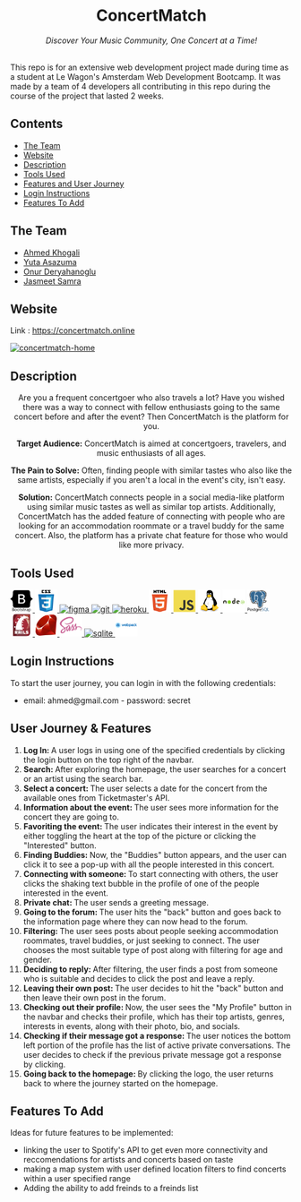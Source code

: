 <h1 align="center">ConcertMatch</h1>
<p align="center"><i>Discover Your Music Community, One Concert at a Time!</i></p>
<br>
This repo is for an extensive web development project made during time as a student at Le Wagon's Amsterdam Web Development Bootcamp. It was made by a team of 4 developers all contributing in this repo during the course of the project that lasted 2 weeks.

## Contents
  - [The Team](#the-team)
  - [Website](#website)
  - [Description](#description)
  - [Tools Used](#tools-used)
  - [Features and User Journey](#features-and-user-journey)
  - [Login Instructions](#login-instructions)
  - [Features To Add](#features-to-add)

## The Team
- [Ahmed Khogali](https://github.com/AhmedK10)
- [Yuta Asazuma](https://github.com/YutaAsazuma)
- [Onur Deryahanoglu](https://github.com/OnurDhn)
- [Jasmeet Samra](https://github.com/JazzSword)

## Website

Link : <a href="https://concertmatch.online" target="_blank">https://concertmatch.online</a>

<a href="https://concertmatch.online" target="_blank"><img src="https://i.ibb.co/4mNhnH4/concertmatch-home.png" alt="concertmatch-home" border="0"></a>



## Description

<p align="center">Are you a frequent concertgoer who also travels a lot? Have you wished there was a way to connect with fellow enthusiasts going to the same concert before and after the event? Then ConcertMatch is the platform for you.</p>
<p align="center"><strong>Target Audience:</strong> ConcertMatch is aimed at concertgoers, travelers, and music enthusiasts of all ages.</p>
<p align="center"><strong>The Pain to Solve:</strong> Often, finding people with similar tastes who also like the same artists, especially if you aren't a local in the event's city, isn't easy.</p>
<p align="center"><strong>Solution:</strong> ConcertMatch connects people in a social media-like platform using similar music tastes as well as similar top artists. Additionally, ConcertMatch has the added feature of connecting with people who are looking for an accommodation roommate or a travel buddy for the same concert. Also, the platform has a private chat feature for those who would like more privacy.</p>


## Tools Used
<p align="left"> <a href="https://getbootstrap.com" target="_blank" rel="noreferrer"> <img src="https://raw.githubusercontent.com/devicons/devicon/master/icons/bootstrap/bootstrap-plain-wordmark.svg" alt="bootstrap" width="40" height="40"/> </a> <a href="https://www.w3schools.com/css/" target="_blank" rel="noreferrer"> <img src="https://raw.githubusercontent.com/devicons/devicon/master/icons/css3/css3-original-wordmark.svg" alt="css3" width="40" height="40"/> </a> <a href="https://www.figma.com/" target="_blank" rel="noreferrer"> <img src="https://www.vectorlogo.zone/logos/figma/figma-icon.svg" alt="figma" width="40" height="40"/> </a> <a href="https://git-scm.com/" target="_blank" rel="noreferrer"> <img src="https://www.vectorlogo.zone/logos/git-scm/git-scm-icon.svg" alt="git" width="40" height="40"/> </a> <a href="https://heroku.com" target="_blank" rel="noreferrer"> <img src="https://www.vectorlogo.zone/logos/heroku/heroku-icon.svg" alt="heroku" width="40" height="40"/> </a> <a href="https://www.w3.org/html/" target="_blank" rel="noreferrer"> <img src="https://raw.githubusercontent.com/devicons/devicon/master/icons/html5/html5-original-wordmark.svg" alt="html5" width="40" height="40"/> </a> <a href="https://developer.mozilla.org/en-US/docs/Web/JavaScript" target="_blank" rel="noreferrer"> <img src="https://raw.githubusercontent.com/devicons/devicon/master/icons/javascript/javascript-original.svg" alt="javascript" width="40" height="40"/> </a> <a href="https://www.linux.org/" target="_blank" rel="noreferrer"> <img src="https://raw.githubusercontent.com/devicons/devicon/master/icons/linux/linux-original.svg" alt="linux" width="40" height="40"/> </a> <a href="https://nodejs.org" target="_blank" rel="noreferrer"> <img src="https://raw.githubusercontent.com/devicons/devicon/master/icons/nodejs/nodejs-original-wordmark.svg" alt="nodejs" width="40" height="40"/> </a> <a href="https://www.postgresql.org" target="_blank" rel="noreferrer"> <img src="https://raw.githubusercontent.com/devicons/devicon/master/icons/postgresql/postgresql-original-wordmark.svg" alt="postgresql" width="40" height="40"/> </a> <a href="https://rubyonrails.org" target="_blank" rel="noreferrer"> <img src="https://raw.githubusercontent.com/devicons/devicon/master/icons/rails/rails-original-wordmark.svg" alt="rails" width="40" height="40"/> </a> <a href="https://www.ruby-lang.org/en/" target="_blank" rel="noreferrer"> <img src="https://raw.githubusercontent.com/devicons/devicon/master/icons/ruby/ruby-original.svg" alt="ruby" width="40" height="40"/> </a> <a href="https://sass-lang.com" target="_blank" rel="noreferrer"> <img src="https://raw.githubusercontent.com/devicons/devicon/master/icons/sass/sass-original.svg" alt="sass" width="40" height="40"/> </a> <a href="https://www.sqlite.org/" target="_blank" rel="noreferrer"> <img src="https://www.vectorlogo.zone/logos/sqlite/sqlite-icon.svg" alt="sqlite" width="40" height="40"/> </a> <a href="https://webpack.js.org" target="_blank" rel="noreferrer"> <img src="https://raw.githubusercontent.com/devicons/devicon/d00d0969292a6569d45b06d3f350f463a0107b0d/icons/webpack/webpack-original-wordmark.svg" alt="webpack" width="40" height="40"/> </a> </p>


## Login Instructions
To start the user journey, you can login in with the following credentials:
<ul>
	<li>email: ahmed@gmail.com - password: secret</li>
</ul>


## User Journey & Features
<ol>
	<li><strong>Log In: </strong>A user logs in using one of the specified credentials by clicking the login button on the top right of the navbar.</li>
	<li><strong>Search: </strong>After exploring the homepage, the user searches for a concert or an artist using the search bar.</li>
	<li><strong>Select a concert: </strong>The user selects a date for the concert from the available ones from Ticketmaster's API.</li>
	<li><strong>Information about the event: </strong>The user sees more information for the concert they are going to.</li>
	<li><strong>Favoriting the event: </strong>The user indicates their interest in the event by either toggling the heart at the top of the picture or clicking the "Interested" button.</li>
	<li><strong>Finding Buddies: </strong>Now, the "Buddies" button appears, and the user can click it to see a pop-up with all the people interested in this concert.</li>
	<li><strong>Connecting with someone: </strong>To start connecting with others, the user clicks the shaking text bubble in the profile of one of the people interested in the event.</li>
	<li><strong>Private chat: </strong>The user sends a greeting message.</li>
	<li><strong>Going to the forum: </strong>The user hits the "back" button and goes back to the information page where they can now head to the forum.</li>
	<li><strong>Filtering: </strong>The user sees posts about people seeking accommodation roommates, travel buddies, or just seeking to connect. The user chooses the most suitable type of post along with filtering for age and gender.</li>
	<li><strong>Deciding to reply: </strong>After filtering, the user finds a post from someone who is suitable and decides to click the post and leave a reply.</li>
	<li><strong>Leaving their own post: </strong>The user decides to hit the "back" button and then leave their own post in the forum.</li>
	<li><strong>Checking out their profile: </strong>Now, the user sees the "My Profile" button in the navbar and checks their profile, which has their top artists, genres, interests in events, along with their photo, bio, and socials.</li>
	<li><strong>Checking if their message got a response: </strong>The user notices the bottom left portion of the profile has the list of active private conversations. The user decides to check if the previous private message got a response by clicking.</li>
	<li><strong>Going back to the homepage: </strong>By clicking the logo, the user returns back to where the journey started on the homepage.</li>
</ol>




## Features To Add
Ideas for future features to be implemented:
<ul>
	<li>linking the user to Spotify's API to get even more connectivity and reccomendations for artists and concerts based on taste</li>
	<li>making a map system with user defined location filters to find concerts within a user specified range</li>
	<li>Adding the ability to add freinds to a freinds list</li>
</ul>
